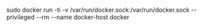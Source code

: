 sudo docker run -ti -v /var/run/docker.sock:/var/run/docker.sock --privileged --rm --name docker-host docker
